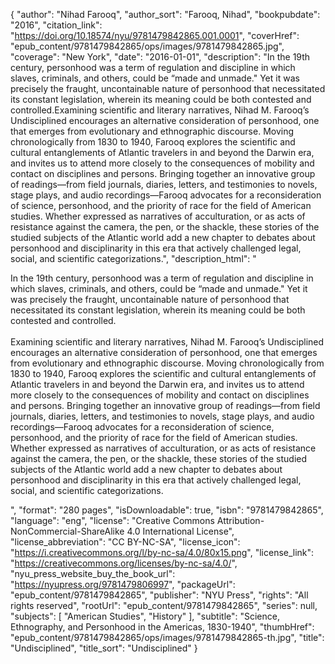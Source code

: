 {
  "author": "Nihad Farooq",
  "author_sort": "Farooq, Nihad",
  "bookpubdate": "2016",
  "citation_link": "https://doi.org/10.18574/nyu/9781479842865.001.0001",
  "coverHref": "epub_content/9781479842865/ops/images/9781479842865.jpg",
  "coverage": "New York",
  "date": "2016-01-01",
  "description": "In the 19th century, personhood was a term of regulation and discipline in which slaves, criminals, and others, could be “made and unmade.\" Yet it was precisely the fraught, uncontainable nature of personhood that necessitated its constant legislation, wherein its meaning could be both contested and controlled.Examining scientific and literary narratives, Nihad M. Farooq’s Undisciplined encourages an alternative consideration of personhood, one that emerges from evolutionary and ethnographic discourse. Moving chronologically from 1830 to 1940, Farooq explores the scientific and cultural entanglements of Atlantic travelers in and beyond the Darwin era, and invites us to attend more closely to the consequences of mobility and contact on disciplines and persons. Bringing together an innovative group of readings—from field journals, diaries, letters, and testimonies to novels, stage plays, and audio recordings—Farooq advocates for a reconsideration of science, personhood, and the priority of race for the field of American studies.  Whether expressed as narratives of acculturation, or as acts of resistance against the camera, the pen, or the shackle, these stories of the studied subjects of the Atlantic world add a new chapter to debates about personhood and disciplinarity in this era that actively challenged legal, social, and scientific categorizations.",
  "description_html": "<p>In the 19th century, personhood was a term of regulation and discipline in which slaves, criminals, and others, could be “made and unmade.\" Yet it was precisely the fraught, uncontainable nature of personhood that necessitated its constant legislation, wherein its meaning could be both contested and controlled.<br><br>Examining scientific and literary narratives, Nihad M. Farooq’s Undisciplined encourages an alternative consideration of personhood, one that emerges from evolutionary and ethnographic discourse. Moving chronologically from 1830 to 1940, Farooq explores the scientific and cultural entanglements of Atlantic travelers in and beyond the Darwin era, and invites us to attend more closely to the consequences of mobility and contact on disciplines and persons. Bringing together an innovative group of readings—from field journals, diaries, letters, and testimonies to novels, stage plays, and audio recordings—Farooq advocates for a reconsideration of science, personhood, and the priority of race for the field of American studies.  Whether expressed as narratives of acculturation, or as acts of resistance against the camera, the pen, or the shackle, these stories of the studied subjects of the Atlantic world add a new chapter to debates about personhood and disciplinarity in this era that actively challenged legal, social, and scientific categorizations.</p>",
  "format": "280 pages",
  "isDownloadable": true,
  "isbn": "9781479842865",
  "language": "eng",
  "license": "Creative Commons Attribution-NonCommercial-ShareAlike 4.0 International License",
  "license_abbreviation": "CC BY-NC-SA",
  "license_icon": "https://i.creativecommons.org/l/by-nc-sa/4.0/80x15.png",
  "license_link": "https://creativecommons.org/licenses/by-nc-sa/4.0/",
  "nyu_press_website_buy_the_book_url": "https://nyupress.org/9781479806997",
  "packageUrl": "epub_content/9781479842865",
  "publisher": "NYU Press",
  "rights": "All rights reserved",
  "rootUrl": "epub_content/9781479842865",
  "series": null,
  "subjects": [
    "American Studies",
    "History"
  ],
  "subtitle": "Science, Ethnography, and Personhood in the Americas, 1830-1940",
  "thumbHref": "epub_content/9781479842865/ops/images/9781479842865-th.jpg",
  "title": "Undisciplined",
  "title_sort": "Undisciplined"
}
